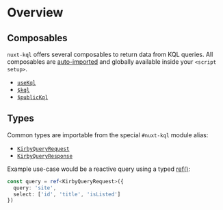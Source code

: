 # Overview

## Composables

`nuxt-kql` offers several composables to return data from KQL queries. All composables are [auto-imported](https://v3.nuxtjs.org/guide/concepts/auto-imports) and globally available inside your `<script setup>`.

- [`useKql`](/api/use-kql)
- [`$kql`](/api/kql)
- [`$publicKql`](/api/public-kql)

## Types

Common types are importable from the special `#nuxt-kql` module alias:

- [`KirbyQueryRequest`](/api/types-query-request)
- [`KirbyQueryResponse`](/api/types-query-response)

Example use-case would be a reactive query using a typed [ref()](https://vuejs.org/api/reactivity-core.html#ref):

```ts
const query = ref<KirbyQueryRequest>({
  query: 'site',
  select: ['id', 'title', 'isListed']
})
```

